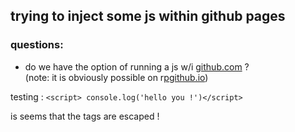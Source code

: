 ## trying to inject some js within github pages


### questions: 

 * do we have the option of running a js w/i [github.com][gh] ?
<br>(note: it is obviously possible on r[pgithub.io][ghp])

 testing : ``<script> console.log('hello you !')</script>``
<script> console.log('hello you !')</script>
is seems that the tags <tag> are escaped !
 


[gh]: https://github.com/michel47/annoyances/jsinjection.md
[ghp]: https://michel47.github.io/annoyances/jsinjection
